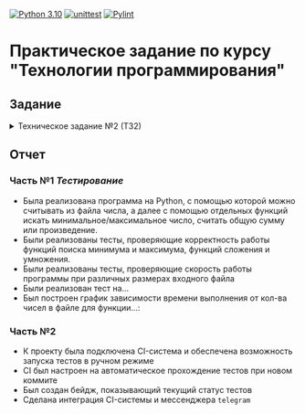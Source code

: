 [![Python 3.10](https://img.shields.io/badge/Python-3.10-blue)](https://www.python.org/downloads/)
[![unittest](https://github.com/anra-dev/programming_technology_task/actions/workflows/unittest.yml/badge.svg)](https://github.com/anra-dev/programming_technology_task/actions/workflows/unittest.yml)
[![Pylint](https://github.com/anra-dev/programming_technology_task/actions/workflows/pylint.yml/badge.svg?branch=main)](https://github.com/anra-dev/programming_technology_task/actions/workflows/pylint.yml)
# Практическое задание по курсу "Технологии программирования"

## Задание
<details>
  <summary >Техническое задание №2 (ТЗ2)</summary>

**Добавляем тесты и разворачиваем простейший CI/CD**
Задание состоит из двух частей. Каждая часть оценивается максимум в 5 баллов. Общий максимальный балл за задание: 5 + 5 = **10 баллов**
### Часть №1 *Тестирование* (стоит 5 баллов из 10)
#### Задание
Реализуйте на `Python` простейшую программу, которая будет считывать из файла числа, а далее отдельными функциями искать среди этих чисел минимальное число, максимальное число, считать их общую сумму и произведение.
Функции должны называться, соответственно `_min` (минимальное число), `_max` (максимальное число), `_sum` (сумма всех чисел), `_mult` (произведение всех чисел).
Числа в файле записаны в одной строке, друг от друга отделены пробелами. В файле есть минимум одно число. Максимально возможное количество чисел в файле - 1 млн.
Для этой программы подготовьте тесты:
- проверяющие корректность работы функций поиска минимума и максимума
- проверяющие корректность работы функций сложения и умножения
- проверяющие скорость работы программы при увеличении размера входного файла (*при увеличении количества чисел в файле*).
#### Пример работы
**В файле**: 1 4 2 3
**Минимальное**: 1
**Максимальное**: 4
**Сумма**: 10 *(1+2+3+4)*
**Произведение**: 24 *(1\*2\*3\*4)*
#### Критерии оценки
- `1 балл`: реализуйте функции чтения из файла, поиска минимального числа, поиска максимального числа, сложения и умножения *всех* чисел из файла
- `1 балл`: реализуйте тесты для проверки корректности функций поиска минимума, максимума, сложения и умножения
- `1 балл`: реализуйте тесты для проверки скорости работы программы при увеличении размера входного файла
- `1 балл`: реализуйте любой другой тест на ваше усмотрение
- `1 балл`: постройте график зависимости времени выполнения от кол-ва чисел в файле (*вы можете измерять время выполнения любой функции из реализованных на ваш выбор*)
### Часть №2 (стоит 5 баллов из 10)
> [Github Actions](https://github.com/features/actions)
> [Travis CI](https://www.travis-ci.com/)
> [Circle CI](https://circleci.com/)
#### Задание
Теперь вам необходимо настроить CI-систему для своего мини-проекта.
#### Критерии оценки
- `1 балл`: заведите репозиторий для своего проекта на [GitHub](https://github.com/). Оформите простейший *README.md* ([туториал по markdown (файлы формата .md)](https://github.com/adam-p/markdown-here/wiki/Markdown-Cheatsheet)). Загрузите в репозиторий файлы своего мини-проекта (код, тесты, *README.md*).
- `1 балл`: подключите к вашему проекту любую CI-систему (**выше есть подсказки с вариантами систем, но мы крайне рекомендуем использовать GitHub Actions в рамках этого задания, только если Ваш семинарист не демонстрировал вам другую систему**). Обеспечьте возможность запуска тестов в ручном режиме (например, по щелчку кнопки в веб-интерфейсе CI-системы)
- `1 балл`: настройте CI таким образом, чтобы прогон тестов запускался автоматически при любом новом коммите в репозиторий вашего проекта
- `1 балл`: сделайте интеграцию CI-системы и вашего репозитория на GitHub: сделайте бэйдж в *README.md*, который будет показывать текущий статус тестов. Для информации смотрите [тут](https://docs.github.com/en/actions/monitoring-and-troubleshooting-workflows/adding-a-workflow-status-badge), [тут](https://www.codeblocq.com/2016/04/Add-a-build-passing-badge-to-your-github-repository/) или в аналогичном доке для выбранной вами CI-системы.  Как выглядят бэйджи в целом, можно посмотреть в любом проекте на GitHub, где они сделаны, например, в [репозитории Telegram](https://github.com/telegramdesktop/tdesktop)
- `1 балл`: сделайте любую интеграцию CI-системы и какого-либо мессенджера (например, `telegram`, `slack`, `msteams` и т.п.). Настройте систему так, чтобы при успешном прохождении теста посылалось сообщение "все ок", при неуспешном - посылалась информация, какие именно тесты не пройдены. **Обратите внимание**, тут не нужно *писать код*, тут нужно взять готовые аддоны / расширения и просто настроить
### Дедлайн
Правила дедлайнов такие же, как и по **ТЗ1** - есть `мягкий` и `жесткий` дедлайны.
**Вариант 1 - если у вас уже прошел семинар №4**
- `Мягкий дедлайн` **09.10**
- `Жесткий дедлайн` **16.10**
</details>

## Отчет
### Часть №1 *Тестирование*
- Была реализована программа на Python, с помощью которой можно считывать из файла числа, а далее с помощью отдельных функций искать минимальное/максимальное число, считать общую сумму или произведение.
- Были реализованы тесты, проверяющие корректность работы функций поиска минимума и максимума, функций сложения и умножения.
- Были реализованы тесты, проверяющие скорость работы программы при различных размерах входного файла
- Были реализован тест на...
- Был построен график зависимости времени выполнения от кол-ва чисел в файле для функции...:

### Часть №2

- К проекту была подключена CI-система и обеспечена возможность запуска тестов в ручном режиме
- CI был настроен на автоматическое прохождение тестов при новом коммите
- Был создан бейдж, показывающий текущий статус тестов
- Сделана интеграция CI-системы и мессенджера `telegram`

